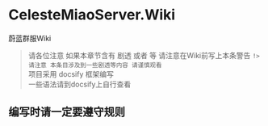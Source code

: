 # CelesteMiaoServer.Wiki
 蔚蓝群服Wiki
> 请各位注意 如果本章节含有 剧透 或者 等 请注意在Wiki前写上本条警告
`!> 请注意 本条目涉及到一些剧透等内容 请谨慎观看`  
项目采用 docsify 框架编写  
一些语法请到docsify上自行查看



## 编写时请一定要遵守规则
